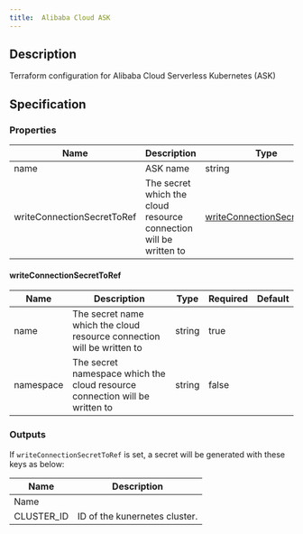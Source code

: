 ```yaml
---
title:  Alibaba Cloud ASK
---
```


## Description

Terraform configuration for Alibaba Cloud Serverless Kubernetes (ASK)

## Specification


### Properties

 Name | Description | Type | Required | Default 
 ------------ | ------------- | ------------- | ------------- | ------------- 
 name | ASK name | string | true |  
 writeConnectionSecretToRef | The secret which the cloud resource connection will be written to | [writeConnectionSecretToRef](#writeConnectionSecretToRef) | false |  


#### writeConnectionSecretToRef

 Name | Description | Type | Required | Default 
 ------------ | ------------- | ------------- | ------------- | ------------- 
 name | The secret name which the cloud resource connection will be written to | string | true |  
 namespace | The secret namespace which the cloud resource connection will be written to | string | false |  


### Outputs

If `writeConnectionSecretToRef` is set, a secret will be generated with these keys as below:

 Name | Description 
 ------------ | ------------- 
 Name | 
 CLUSTER_ID | ID of the kunernetes cluster.

